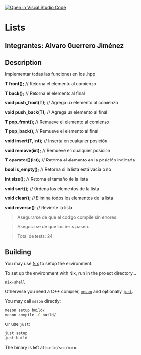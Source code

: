 [![Open in Visual Studio Code](https://classroom.github.com/assets/open-in-vscode-f059dc9a6f8d3a56e377f745f24479a46679e63a5d9fe6f495e02850cd0d8118.svg)](https://classroom.github.com/online_ide?assignment_repo_id=7514933&assignment_repo_type=AssignmentRepo)

# Lists

## Integrantes: Alvaro Guerrero Jiménez

## Description
Implementar todas las funciones en los .hpp

**T front();** // Retorna el elemento al comienzo

**T back();** // Retorna el elemento al final

**void push_front(T);** // Agrega un elemento al comienzo 

**void push_back(T);** // Agrega un elemento al final

**T pop_front();** // Remueve el elemento al comienzo

**T pop_back();** // Remueve el elemento al final

**void insert(T, int);** // Inserta en cualquier posición

**void remove(int);** // Remueve en cualquier posicion

**T operator\[](int);** // Retorna el elemento en la posición indicada

**bool is_empty();** // Retorna si la lista está vacía o no

**int size();** // Retorna el tamaño de la lista 

**void sort();** // Ordena los elementos de la lista

**void clear();** // Elimina todos los elementos de la lista

**void reverse();** // Revierte la lista


> Asegurarse de que el codigo compile sin errores.

> Asegurarse de que los tests pasen.

> Total de tests: 24

## Building

You may use [Nix](https://nixos.org/download.html) to setup the environment.

To set up the environment with Nix, run in the project directory…
```bash
nix-shell
```

Otherwise you need a C++ compiler,
[`meson`](https://github.com/mesonbuild/meson) and optionally
[`just`](https://github.com/casey/just).

You may call `meson` directly:

```bash
meson setup build/
meson compile -C build/
```

Or use `just`:

```bash
just setup
just build
```

The binary is left at `build/src/main`.
